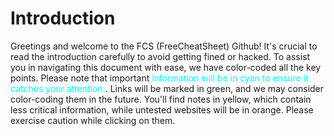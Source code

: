 # **Introduction**

Greetings and welcome to the FCS (FreeCheatSheet) Github! It's crucial to read the introduction carefully to avoid getting fined or hacked. To assist you in navigating this document with ease, we have color-coded all the key points. Please note that important <span style="color:cyan;">information will be in cyan to ensure it catches your attention:</span>. Links will be marked in green, and we may consider color-coding them in the future. You'll find notes in yellow, which contain less critical information, while untested websites will be in orange. Please exercise caution while clicking on them.





